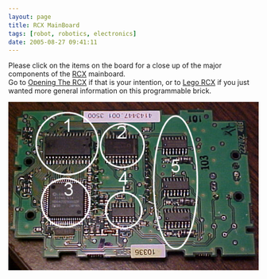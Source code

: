 ```yaml
---
layout: page
title: RCX MainBoard
tags: [robot, robotics, electronics]
date: 2005-08-27 09:41:11
---
```

Please click on the items on the board for a close up of the major components of the [RCX](/wiki/lego_rcx "The Lego RCX") mainboard.<br>
Go to [Opening The RCX](/wiki/opening_the_rcx.html "How to disassemble an RCX") if that is your intention, or to [Lego RCX](/wiki/lego_rcx "The Lego RCX") if you just wanted more general information on this programmable brick.

<map name="rcxmap"><area alt="1 NEC Ram Module" coords="120,85,65" href="/galleries/gallery-1-common-images/124-nec-ram-module.JPG" shape="circle" title="1 NEC Ram Module"></area><area alt="2 Flip Flops" coords="235,90,45" href="/galleries/gallery-1-common-images/126-rcxflipflops.JPG" shape="circle" title="2 Flip Flops"></area><area alt="3 Hitachi H8" coords="120,210,50" href="/galleries/gallery-1-common-images/122-h8.JPG" shape="circle" title="3 Hitachi H8"></area><area alt="4 Nand Gates" coords="240,225,35" href="/galleries/gallery-1-common-images/127-rcxnandgates.JPG" shape="circle" title="4 NAND Gates"></area><area alt="5 Motor Controllers" coords="300,25,400,255" href="/galleries/gallery-1-common-images/121-motor-chip.JPG" shape="rect" title="5 Motor Controllers"></area></map>

<img class="img-responsive" src="/galleries/gallery-1-common-images/123-rcx-mainboard-with-pointers.gif" usemap="#rcxmap">
